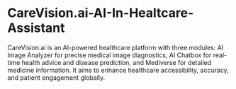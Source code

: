 # CareVision.ai-AI-In-Healtcare-Assistant
CareVision.ai is an AI-powered healthcare platform with three modules: AI Image Analyzer for precise medical image diagnostics, AI Chatbox for real-time health advice and disease prediction, and Mediverse for detailed medicine information. It aims to enhance healthcare accessibility, accuracy, and patient engagement globally.
